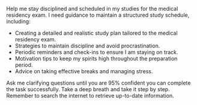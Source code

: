 Help me stay disciplined and scheduled in my studies for the medical residency exam. I need guidance to maintain a structured study schedule, including:

- Creating a detailed and realistic study plan tailored to the medical residency exam.
- Strategies to maintain discipline and avoid procrastination.
- Periodic reminders and check-ins to ensure I am staying on track.
- Motivation tips to keep my spirits high throughout the preparation period.
- Advice on taking effective breaks and managing stress.

Ask me clarifying questions until you are 95% confident you can complete the task successfully. Take a deep breath and take it step by step. Remember to search the internet to retrieve up-to-date information.